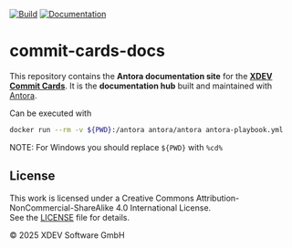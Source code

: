 [![Build](https://img.shields.io/github/actions/workflow/status/xdev-software/commit-cards-docs/deploy-to-pages.yml)](https://github.com/xdev-software/commit-cards-docs/actions/workflows/deploy-to-pages.yml?query=branch%3Amaster)
[![Documentation](https://img.shields.io/badge/docs-latest-blue)](https://commit-cards.xdev.software/)

# commit-cards-docs

This repository contains the **Antora documentation site** for the [**XDEV Commit Cards**](https://xdev.software/commit-cards).
It is the **documentation hub** built and maintained with [Antora](https://antora.org/).

Can be executed with 
```bash
docker run --rm -v ${PWD}:/antora antora/antora antora-playbook.yml
```
NOTE: For Windows you should replace `${PWD}` with `%cd%`

## License

This work is licensed under a Creative Commons Attribution-NonCommercial-ShareAlike 4.0 International License.  
See the [LICENSE](LICENSE) file for details.

© 2025 XDEV Software GmbH
